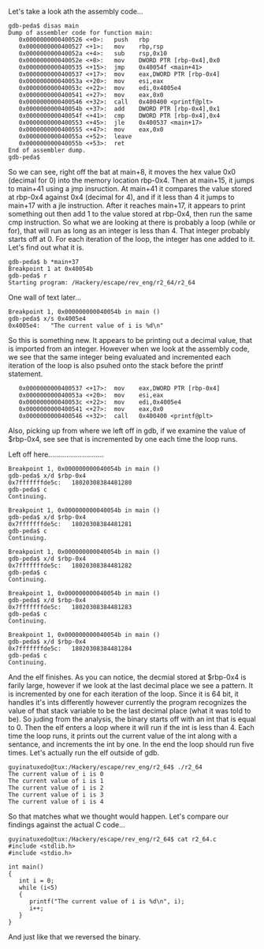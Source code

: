 Let's take a look ath the assembly code...

```
gdb-peda$ disas main
Dump of assembler code for function main:
   0x0000000000400526 <+0>:   push   rbp
   0x0000000000400527 <+1>:   mov    rbp,rsp
   0x000000000040052a <+4>:   sub    rsp,0x10
   0x000000000040052e <+8>:   mov    DWORD PTR [rbp-0x4],0x0
   0x0000000000400535 <+15>:  jmp    0x40054f <main+41>
   0x0000000000400537 <+17>:  mov    eax,DWORD PTR [rbp-0x4]
   0x000000000040053a <+20>:  mov    esi,eax
   0x000000000040053c <+22>:  mov    edi,0x4005e4
   0x0000000000400541 <+27>:  mov    eax,0x0
   0x0000000000400546 <+32>:  call   0x400400 <printf@plt>
   0x000000000040054b <+37>:  add    DWORD PTR [rbp-0x4],0x1
   0x000000000040054f <+41>:  cmp    DWORD PTR [rbp-0x4],0x4
   0x0000000000400553 <+45>:  jle    0x400537 <main+17>
   0x0000000000400555 <+47>:  mov    eax,0x0
   0x000000000040055a <+52>:  leave  
   0x000000000040055b <+53>:  ret    
End of assembler dump.
gdb-peda$ 
```

So we can see, right off the bat at  main+8, it moves the hex value 0x0 (decimal for 0) into the memory location rbp-0x4. Then at main+15, it jumps to main+41 using a jmp insruction. At main+41 it compares the value stored at rbp-0x4 against 0x4 (decimal for 4), and if it less than 4 it jumps to main+17 with a jle instruction. After it reaches main+17, it appears to print something out then add 1 to the value stored at rbp-0x4, then run the same cmp instruction. So what we are looking at there is probably a loop (while or for), that will run as long as an integer is less than 4. That integer probably starts off at 0. For each iteration of the loop, the integer has one added to it. Let's find out what it is.

```
gdb-peda$ b *main+37
Breakpoint 1 at 0x40054b
gdb-peda$ r
Starting program: /Hackery/escape/rev_eng/r2_64/r2_64 
```

One wall of text later...

```
Breakpoint 1, 0x000000000040054b in main ()
gdb-peda$ x/s 0x4005e4
0x4005e4:   "The current value of i is %d\n"
```

So this is something new. It appears to be printing out a decimal value, that is imported from an integer. However when we look at the assembly code, we see that the same integer being evaluated and incremented each iteration of the loop is also psuhed onto the stack before the printf statement.

```
   0x0000000000400537 <+17>:  mov    eax,DWORD PTR [rbp-0x4]
   0x000000000040053a <+20>:  mov    esi,eax
   0x000000000040053c <+22>:  mov    edi,0x4005e4
   0x0000000000400541 <+27>:  mov    eax,0x0
   0x0000000000400546 <+32>:  call   0x400400 <printf@plt>
```

Also, picking up from where we left off in gdb, if we examine the value of $rbp-0x4, see see that is incremented by one each time the loop runs.



Left off here............................





```
Breakpoint 1, 0x000000000040054b in main ()
gdb-peda$ x/d $rbp-0x4
0x7fffffffde5c:   18020308384481280
gdb-peda$ c
Continuing.
```

```
Breakpoint 1, 0x000000000040054b in main ()
gdb-peda$ x/d $rbp-0x4
0x7fffffffde5c:   18020308384481281
gdb-peda$ c
Continuing.
```

```
Breakpoint 1, 0x000000000040054b in main ()
gdb-peda$ x/d $rbp-0x4
0x7fffffffde5c:   18020308384481282
gdb-peda$ c
Continuing.
```

```
Breakpoint 1, 0x000000000040054b in main ()
gdb-peda$ x/d $rbp-0x4
0x7fffffffde5c:   18020308384481283
gdb-peda$ c
Continuing.
```

```
Breakpoint 1, 0x000000000040054b in main ()
gdb-peda$ x/d $rbp-0x4
0x7fffffffde5c:   18020308384481284
gdb-peda$ c
Continuing.
```

And the elf finishes. As you can notice, the decmial stored at $rbp-0x4 is farily large, however if we look at the last decimal place we see a pattern. It is incremented by one for each iteration of the loop. Since it is 64 bit, it handles it's ints differently however currently the program recognizes the value of that stack variable to be the last decimal place (what it was told to be). So juding from the analysis, the binary starts off with an int that is equal to 0. Then the elf enters a loop where it will run if the int is less than 4. Each time the loop runs, it prints out the current value of the int along with a sentance, and increments the int by one. In the end the loop should run five times. Let's actually run the elf outside of gdb.

```
guyinatuxedo@tux:/Hackery/escape/rev_eng/r2_64$ ./r2_64
The current value of i is 0
The current value of i is 1
The current value of i is 2
The current value of i is 3
The current value of i is 4
```

So that matches what we thought would happen. Let's compare our findings against the actual C code...

```
guyinatuxedo@tux:/Hackery/escape/rev_eng/r2_64$ cat r2_64.c
#include <stdlib.h>
#include <stdio.h>

int main()
{
   int i = 0;
   while (i<5)
   {
      printf("The current value of i is %d\n", i);
      i++;
   }
}
```

And just like that we reversed the binary.

